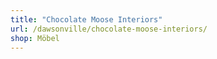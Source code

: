 ```yaml
---
title: "Chocolate Moose Interiors"
url: /dawsonville/chocolate-moose-interiors/
shop: Möbel
---
```

